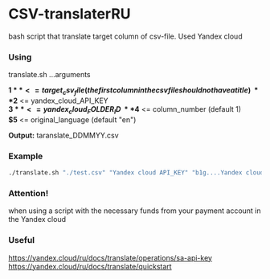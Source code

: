 # CSV-translaterRU

bash script that translate target column of csv-file. Used Yandex cloud

### Using

translate.sh ...arguments

**$1** <= target_csv_file (the first column in the csv file should not have a title)\
**$2** <= yandex_cloud_API_KEY\
**$3** <= yandex_cloud_FOLDER_ID\
**$4** <= column_number (default 1)\
**$5** <= original_language (default "en")

**Output:** taranslate_DDMMYY.csv

### Example

```bash
./translate.sh "./test.csv" "Yandex cloud API_KEY" "b1g....Yandex cloud FOLDER_ID" 10
```

### Attention!

when using a script with the necessary funds from your payment account in the Yandex cloud

### Useful

<https://yandex.cloud/ru/docs/translate/operations/sa-api-key>\
<https://yandex.cloud/ru/docs/translate/quickstart>
